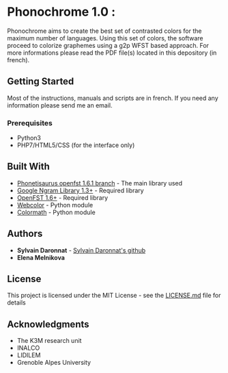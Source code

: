 
# Phonochrome 1.0 :

Phonochrome aims to create the best set of contrasted colors for the maximum number of languages. Using this set of colors, the software proceed to colorize graphemes using a g2p WFST based approach. For more informations please read the PDF file(s) located in this depository (in french).

## Getting Started

Most of the instructions, manuals and scripts are in french. If you need any information please send me an email.


### Prerequisites

* Python3
* PHP7/HTML5/CSS (for the interface only)

## Built With

* [Phonetisaurus openfst 1.6.1 branch](https://github.com/AdolfVonKleist/Phonetisaurus/tree/openfst-1.6.1) - The main library used
* [Google Ngram Library 1.3+](http://www.openfst.org/twiki/bin/view/GRM/NGramLibrary) - Required library
* [OpenFST 1.6+](http://www.openfst.org/twiki/bin/view/FST/WebHome) - Required library
* [Webcolor](https://pypi.python.org/pypi/webcolors/) - Python module
* [Colormath](https://pypi.python.org/pypi/colormath/) - Python module

## Authors

* **Sylvain Daronnat** - [Sylvain Daronnat's github](https://github.com/Daronnat)
* **Elena Melnikova**

## License

This project is licensed under the MIT License - see the [LICENSE.md](LICENSE.md) file for details

## Acknowledgments

* The K3M research unit
* INALCO
* LIDILEM
* Grenoble Alpes University
